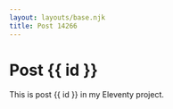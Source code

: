```yaml
---
layout: layouts/base.njk
title: Post 14266
---
```


# Post {{ id }}

This is post {{ id }} in my Eleventy project.
